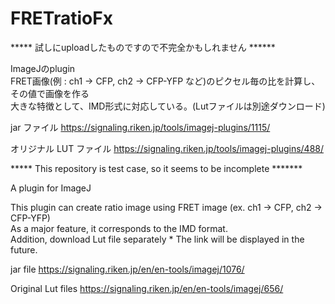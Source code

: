 # FRETratioFx

***** 試しにuploadしたものですので不完全かもしれません ******  

ImageJのplugin  
FRET画像(例 : ch1 -> CFP, ch2 -> CFP-YFP など)のピクセル毎の比を計算し、その値で画像を作る  
大きな特徴として、IMD形式に対応している。(Lutファイルは別途ダウンロード)

jar ファイル 
https://signaling.riken.jp/tools/imagej-plugins/1115/ 

オリジナル LUT ファイル 
https://signaling.riken.jp/tools/imagej-plugins/488/  

***** This repository is test case, so it seems to be incomplete *******  

A plugin for ImageJ  

This plugin can create ratio image using FRET image (ex. ch1 -> CFP, ch2 -> CFP-YFP)  
As a major feature, it corresponds to the IMD format.  
Addition, download Lut file separately * The link will be displayed in the future.  

jar file 
https://signaling.riken.jp/en/en-tools/imagej/1076/ 

Original Lut files 
https://signaling.riken.jp/en/en-tools/imagej/656/
